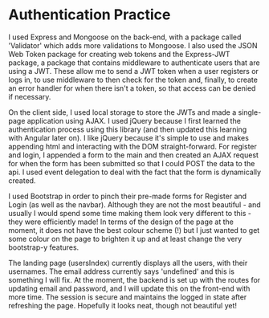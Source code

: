 # Authentication Practice

I used Express and Mongoose on the back-end, with a package called 'Validator' which adds more validations to Mongoose.
I also used the JSON Web Token package for creating web tokens and the Express-JWT package, a package that contains middleware to authenticate users that are using a JWT. These allow me to send a JWT token when a user registers or logs in, to use middleware to then check for the token and, finally, to create an error handler for when there isn't a token, so that access can be denied if necessary.

On the client side, I used local storage to store the JWTs and made a single-page application using AJAX. I used jQuery because I first learned the authentication process using this library (and then updated this learning with Angular later on). I like jQuery because it's simple to use and makes appending html and interacting with the DOM straight-forward. For register and login, I appended a form to the main and then created an AJAX request for when the form has been submitted so that I could POST the data to the api. I used event delegation to deal with the fact that the form is dynamically created.

I used Bootstrap in order to pinch their pre-made forms for Register and Login (as well as the navbar). Although they are not the most beautiful - and usually I would spend some time making them look very different to this - they were efficiently made! In terms of the design of the page at the moment, it does not have the best colour scheme (!) but I just wanted to get some colour on the page to brighten it up and at least change the very bootstrap-y features.

The landing page (usersIndex) currently displays all the users, with their usernames. The email address currently says 'undefined' and this is something I will fix. At the moment, the backend is set up with the routes for updating email and password, and I will update this on the front-end with more time. The session is secure and maintains the logged in state after refreshing the page. Hopefully it looks neat, though not beautiful yet! 
